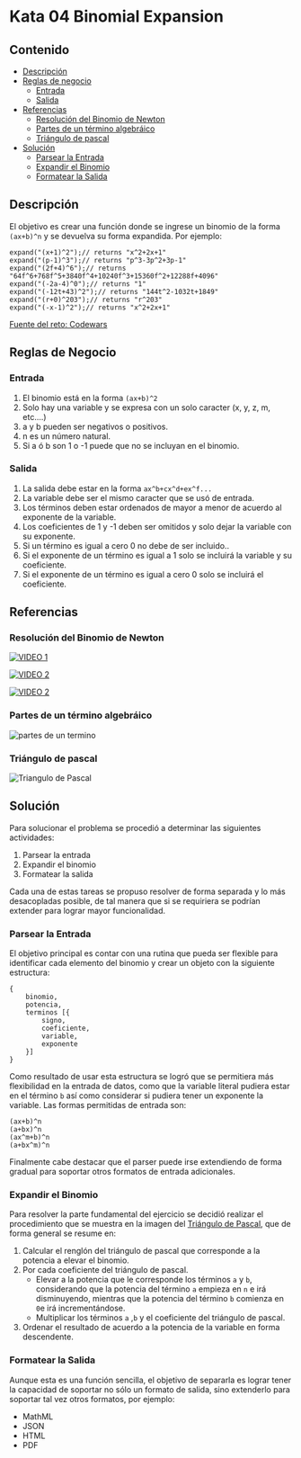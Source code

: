 # Kata 04 Binomial Expansion

## Contenido

- [Descripción](#descripcion)
- [Reglas de negocio](#reglas-de-negocio)
  - [Entrada](#entrada)
  - [Salida](#salida)
- [Referencias](#referencias)
  - [Resolución del Binomio de Newton](#resolución-del-binomio-de-newton)
  - [Partes de un término algebráico](#partes-de-un-término-algebráico)
  - [Triángulo de pascal](#triángulo-de-pascal)
- [Solución](#solución)
  - [Parsear la Entrada](#parsear-la-entrada)
  - [Expandir el Binomio](#expandir-el-binomio)
  - [Formatear la Salida](#formatear-la-salida)

## Descripción

El objetivo es crear una función donde se ingrese un binomio de la forma `(ax+b)^n` y se devuelva su forma expandida. Por ejemplo:

```
expand("(x+1)^2");// returns "x^2+2x+1"
expand("(p-1)^3");// returns "p^3-3p^2+3p-1"
expand("(2f+4)^6");// returns "64f^6+768f^5+3840f^4+10240f^3+15360f^2+12288f+4096"
expand("(-2a-4)^0");// returns "1"
expand("(-12t+43)^2");// returns "144t^2-1032t+1849"
expand("(r+0)^203");// returns "r^203"
expand("(-x-1)^2");// returns "x^2+2x+1"
```

[Fuente del reto: Codewars](https://www.codewars.com/kata/540d0fdd3b6532e5c3000b5b)

## Reglas de Negocio

### Entrada

1.  El binomio está en la forma `(ax+b)^2`
2.  Solo hay una variable y se expresa con un solo caracter (x, y, z, m, etc....)
3.  a y b pueden ser negativos o positivos.
4.  n es un número natural.
5.  Si a ó b son 1 o -1 puede que no se incluyan en el binomio.

### Salida

1.  La salida debe estar en la forma `ax^b+cx^d+ex^f...`
2.  La variable debe ser el mismo caracter que se usó de entrada.
3.  Los términos deben estar ordenados de mayor a menor de acuerdo al exponente de la variable.
4.  Los coeficientes de 1 y -1 deben ser omitidos y solo dejar la variable con su exponente.
5.  Si un término es igual a cero 0 no debe de ser incluido..
6.  Si el exponente de un término es igual a 1 solo se incluirá la variable y su coeficiente.
7.  Si el exponente de un término es igual a cero 0 solo se incluirá el coeficiente.

## Referencias

### Resolución del Binomio de Newton

[![VIDEO 1](https://img.youtube.com/vi/uIBjQBANzcE/0.jpg)](https://www.youtube.com/watch?v=uIBjQBANzcE)

[![VIDEO 2](https://img.youtube.com/vi/LYWDsj09WqI/0.jpg)](https://www.youtube.com/watch?v=LYWDsj09WqI)

[![VIDEO 2](https://img.youtube.com/vi/MM6M-BtVsLU/0.jpg)](https://www.youtube.com/watch?v=MM6M-BtVsLU)

### Partes de un término algebráico

![partes de un termino](https://www.partesdel.com/wp-content/uploads/Coeficiente-400x203.png)

### Triángulo de pascal

![Triangulo de Pascal](https://i2.wp.com/matematicascercanas.com/wp-content/uploads/2018/10/binomionewton05.jpg?w=683&ssl=1)

## Solución

Para solucionar el problema se procedió a determinar las siguientes actividades:

1. Parsear la entrada
2. Expandir el binomio
3. Formatear la salida

Cada una de estas tareas se propuso resolver de forma separada y lo más desacopladas posible, de tal manera que si se requiriera se podrían extender para lograr mayor funcionalidad.

### Parsear la Entrada

El objetivo principal es contar con una rutina que pueda ser flexible para identificar cada elemento del binomio y crear un objeto con la siguiente estructura:

```
{
	binomio,
	potencia,
	terminos [{
		signo,
		coeficiente,
		variable,
		exponente
	}]
}
```

Como resultado de usar esta estructura se logró que se permitiera más flexibilidad en la entrada de datos, como que la variable literal pudiera estar en el término `b` así como considerar si pudiera tener un exponente la variable. Las formas permitidas de entrada son:

```
(ax+b)^n
(a+bx)^n
(ax^m+b)^n
(a+bx^m)^n
```

Finalmente cabe destacar que el parser puede irse extendiendo de forma gradual para soportar otros formatos de entrada adicionales.

### Expandir el Binomio

Para resolver la parte fundamental del ejercicio se decidió realizar el procedimiento que se muestra en la imagen del [Triángulo de Pascal](#triángulo-de-pascal), que de forma general se resume en:

1. Calcular el renglón del triángulo de pascal que corresponde a la potencia a elevar el binomio.
2. Por cada coeficiente del triángulo de pascal.
   - Elevar a la potencia que le corresponde los términos `a` y `b`, considerando que la potencia del término `a` empieza en `n` e irá disminuyendo, mientras que la potencia del término `b` comienza en `0`e irá incrementándose.
   - Multiplicar los términos `a` ,`b` y el coeficiente del triángulo de pascal.
3. Ordenar el resultado de acuerdo a la potencia de la variable en forma descendente.

### Formatear la Salida

Aunque esta es una función sencilla, el objetivo de separarla es lograr tener la capacidad de soportar no sólo un formato de salida, sino extenderlo para soportar tal vez otros formatos, por ejemplo:

- MathML
- JSON
- HTML
- PDF
